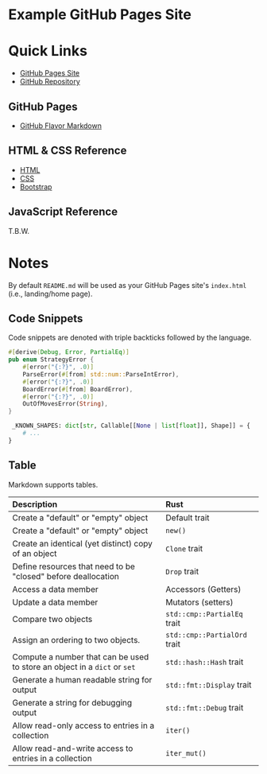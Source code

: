 # Example GitHub Pages Site

# Quick Links

  - [GitHub Pages Site](https://cstkennedy.github.io/cs410-2025-Spring-Pages-Example/)
  - [GitHub Repository](https://github.com/cstkennedy/cs410-2025-Spring-Pages-Example)


## GitHub Pages

  - [GitHub Flavor Markdown](https://docs.github.com/en/get-started/writing-on-github/getting-started-with-writing-and-formatting-on-github/basic-writing-and-formatting-syntax)


## HTML & CSS Reference

  - [HTML](https://www.w3schools.com/html/default.asp)
  - [CSS](https://www.w3schools.com/css/default.asp)
  - [Bootstrap](https://www.w3schools.com/bootstrap5/index.php)


## JavaScript Reference

T.B.W.


# Notes

By default `README.md` will be used as your GitHub Pages site's `index.html`
(i.e., landing/home page).


## Code Snippets

Code snippets are denoted with triple backticks followed by the language.

```rust
#[derive(Debug, Error, PartialEq)]
pub enum StrategyError {
    #[error("{:?}", .0)]
    ParseError(#[from] std::num::ParseIntError),
    #[error("{:?}", .0)]
    BoardError(#[from] BoardError),
    #[error("{:?}", .0)]
    OutOfMovesError(String),
}
```

```python
 _KNOWN_SHAPES: dict[str, Callable[[None | list[float]], Shape]] = {
    # ...
}
```

## Table

Markdown supports tables.

| Description                                                               | Rust                         |
| :----                                                                     | :----                        |
| Create a "default" or "empty" object                                      | Default trait                |
| Create a "default" or "empty" object                                      | `new()`                      |
| Create an identical (yet distinct) copy of an object                      | `Clone` trait                |
| Define resources that need to be "closed" before deallocation             | `Drop` trait                 |
| Access a data member                                                      | Accessors (Getters)          |
| Update a data member                                                      | Mutators (setters)           |
| Compare two objects                                                       | `std::cmp::PartialEq` trait  |
| Assign an ordering to two objects.                                        | `std::cmp::PartialOrd` trait |
| Compute a number that can be used to store an object in a `dict` or `set` | `std::hash::Hash` trait      |
| Generate a human readable string for output                               | `std::fmt::Display` trait    |
| Generate a string for debugging output                                    | `std::fmt::Debug` trait      |
| Allow read-only access to entries in a collection                         | `iter()`                     |
| Allow read-and-write access to entries in a collection                    | `iter_mut()`                 |



